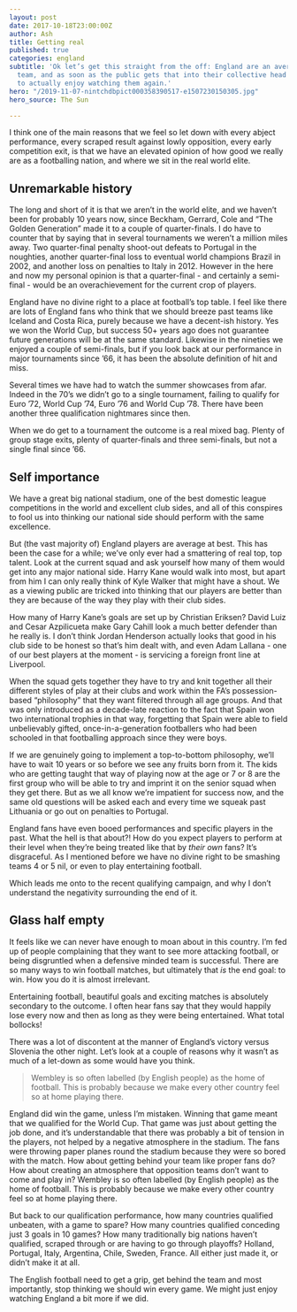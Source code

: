 ```yaml
---
layout: post
date: 2017-10-18T23:00:00Z
author: Ash
title: Getting real
published: true
categories: england
subtitle: 'Ok let’s get this straight from the off: England are an average international
  team, and as soon as the public gets that into their collective head we can start
  to actually enjoy watching them again.'
hero: "/2019-11-07-nintchdbpict000358390517-e1507230150305.jpg"
hero_source: The Sun

---
```

I think one of the main reasons that we feel so let down with every abject performance, every scraped result against lowly opposition, every early competition exit, is that we have an elevated opinion of how good we really are as a footballing nation, and where we sit in the real world elite.

## Unremarkable history

The long and short of it is that we aren’t in the world elite, and we haven’t been for probably 10 years now, since Beckham, Gerrard, Cole and “The Golden Generation” made it to a couple of quarter-finals. I do have to counter that by saying that in several tournaments we weren’t a million miles away. Two quarter-final penalty shoot-out defeats to Portugal in the noughties, another quarter-final loss to eventual world champions Brazil in 2002, and another loss on penalties to Italy in 2012. However in the here and now my personal opinion is that a quarter-final - and certainly a semi-final - would be an overachievement for the current crop of players.

England have no divine right to a place at football’s top table. I feel like there are lots of England fans who think that we should breeze past teams like Iceland and Costa Rica, purely because we have a decent-ish history. Yes we won the World Cup, but success 50+ years ago does not guarantee future generations will be at the same standard. Likewise in the nineties we enjoyed a couple of semi-finals, but if you look back at our performance in major tournaments since ’66, it has been the absolute definition of hit and miss.

Several times we have had to watch the summer showcases from afar. Indeed in the 70’s we didn’t go to a single tournament, failing to qualify for Euro ’72, World Cup ’74, Euro ’76 and World Cup ’78. There have been another three qualification nightmares since then.

When we do get to a tournament the outcome is a real mixed bag. Plenty of group stage exits, plenty of quarter-finals and three semi-finals, but not a single final since ’66.

## Self importance

We have a great big national stadium, one of the best domestic league competitions in the world and excellent club sides, and all of this conspires to fool us into thinking our national side should perform with the same excellence.

But (the vast majority of) England players are average at best. This has been the case for a while; we’ve only ever had a smattering of real top, top talent. Look at the current squad and ask yourself how many of them would get into any major national side. Harry Kane would walk into most, but apart from him I can only really think of Kyle Walker that might have a shout. We as a viewing public are tricked into thinking that our players are better than they are because of the way they play with their club sides.

How many of Harry Kane’s goals are set up by Christian Eriksen? David Luiz and Cesar Azpilicueta make Gary Cahill look a much better defender than he really is. I don’t think Jordan Henderson actually looks that good in his club side to be honest so that’s him dealt with, and even Adam Lallana - one of our best players at the moment - is servicing a foreign front line at Liverpool.

When the squad gets together they have to try and knit together all their different styles of play at their clubs and work within the FA’s possession-based “philosophy” that they want filtered through all age groups. And that was only introduced as a decade-late reaction to the fact that Spain won two international trophies in that way, forgetting that Spain were able to field unbelievably gifted, once-in-a-generation footballers who had been schooled in that footballing approach since they were boys.

If we are genuinely going to implement a top-to-bottom philosophy, we’ll have to wait 10 years or so before we see any fruits born from it. The kids who are getting taught that way of playing now at the age or 7 or 8 are the first group who will be able to try and imprint it on the senior squad when they get there. But as we all know we’re impatient for success now, and the same old questions will be asked each and every time we squeak past Lithuania or go out on penalties to Portugal.

England fans have even booed performances and specific players in the past. What the hell is that about?! How do you expect players to perform at their level when they’re being treated like that by _their own_ fans? It’s disgraceful. As I mentioned before we have no divine right to be smashing teams 4 or 5 nil, or even to play entertaining football.

Which leads me onto to the recent qualifying campaign, and why I don’t understand the negativity surrounding the end of it.

## Glass half empty

It feels like we can never have enough to moan about in this country. I’m fed up of people complaining that they want to see more attacking football, or being disgruntled when a defensive minded team is successful. There are so many ways to win football matches, but ultimately that _is_ the end goal: to win. How you do it is almost irrelevant.

Entertaining football, beautiful goals and exciting matches is absolutely secondary to the outcome. I often hear fans say that they would happily lose every now and then as long as they were being entertained. What total bollocks!

There was a lot of discontent at the manner of England’s victory versus Slovenia the other night. Let’s look at a couple of reasons why it wasn’t as much of a let-down as some would have you think.

> Wembley is so often labelled (by English people) as the home of football. This is probably because we make every other country feel so at home playing there.

England did win the game, unless I’m mistaken. Winning that game meant that we qualified for the World Cup. That game was just about getting the job done, and it’s understandable that there was probably a bit of tension in the players, not helped by a negative atmosphere in the stadium. The fans were throwing paper planes round the stadium because they were so bored with the match. How about getting behind your team like proper fans do? How about creating an atmosphere that opposition teams don’t want to come and play in? Wembley is so often labelled (by English people) as the home of football. This is probably because we make every other country feel so at home playing there.

But back to our qualification performance, how many countries qualified unbeaten, with a game to spare? How many countries qualified conceding just 3 goals in 10 games? How many traditionally big nations haven’t qualified, scraped through or are having to go through playoffs? Holland, Portugal, Italy, Argentina, Chile, Sweden, France. All either just made it, or didn’t make it at all.

The English football need to get a grip, get behind the team and most importantly, stop thinking we should win every game. We might just enjoy watching England a bit more if we did.